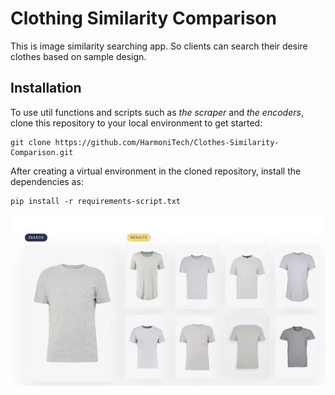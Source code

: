 # Clothing Similarity Comparison

This is image similarity searching app. So clients can search their desire clothes based on sample design.

## Installation

To use util functions and scripts such as _the scraper_ and _the encoders_, clone this repository to your local environment to get started:

```
git clone https://github.com/HarmoniTech/Clothes-Similarity-Comparison.git
```

After creating a virtual environment in the cloned repository, install the dependencies as:

```
pip install -r requirements-script.txt
```


<img src="img/similarity.JPG" width="600">
